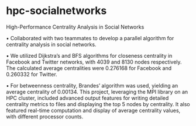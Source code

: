 # hpc-socialnetworks

High-Performance Centrality Analysis in Social Networks

• Collaborated with two teammates to develop a parallel algorithm for centrality analysis in social networks.

• We utilized Dijkstra’s and BFS algorithms for closeness centrality in Facebook and Twitter networks, with 4039 and 8130
nodes respectively. The calculated average centralities were 0.276168 for Facebook and 0.260332 for Twitter.

• For betweenness centrality, Brandes’ algorithm was used, yielding an average centrality of 0.00134. This project,
leveraging the MPI library on an HPC cluster, included advanced output features for writing detailed centrality metrics to files and displaying the top 5 nodes by centrality. It also featured real-time computation and display of average centrality values, with different processor counts.
